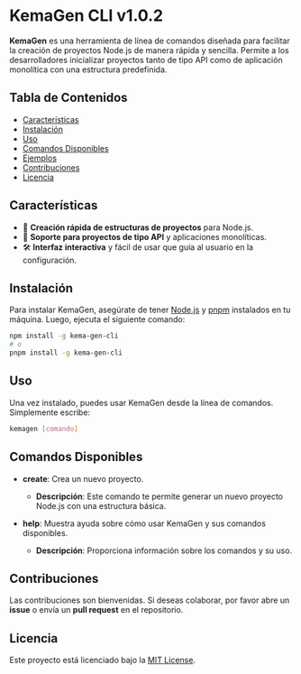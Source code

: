 # KemaGen CLI v1.0.2

**KemaGen** es una herramienta de línea de comandos diseñada para facilitar la creación de proyectos Node.js de manera rápida y sencilla. Permite a los desarrolladores inicializar proyectos tanto de tipo API como de aplicación monolítica con una estructura predefinida.

## Tabla de Contenidos
- [Características](#características)
- [Instalación](#instalación)
- [Uso](#uso)
- [Comandos Disponibles](#comandos-disponibles)
- [Ejemplos](#ejemplos)
- [Contribuciones](#contribuciones)
- [Licencia](#licencia)

## Características
- 🚀 **Creación rápida de estructuras de proyectos** para Node.js.
- 🔌 **Soporte para proyectos de tipo API** y aplicaciones monolíticas.
- 🛠️ **Interfaz interactiva** y fácil de usar que guía al usuario en la configuración.

## Instalación
Para instalar KemaGen, asegúrate de tener [Node.js](https://nodejs.org/) y [pnpm](https://pnpm.js.org/) instalados en tu máquina. Luego, ejecuta el siguiente comando:

```bash
npm install -g kema-gen-cli
# o
pnpm install -g kema-gen-cli
```

## Uso
Una vez instalado, puedes usar KemaGen desde la línea de comandos. Simplemente escribe:

```bash
kemagen [comando]
```

## Comandos Disponibles
- **create**: Crea un nuevo proyecto.
  - **Descripción**: Este comando te permite generar un nuevo proyecto Node.js con una estructura básica.
  
- **help**: Muestra ayuda sobre cómo usar KemaGen y sus comandos disponibles.
  - **Descripción**: Proporciona información sobre los comandos y su uso.

## Contribuciones
Las contribuciones son bienvenidas. Si deseas colaborar, por favor abre un **issue** o envía un **pull request** en el repositorio.

## Licencia
Este proyecto está licenciado bajo la [MIT License](LICENSE).
